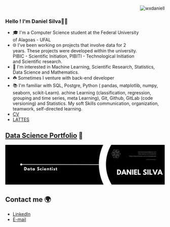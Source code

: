 </br>
<img align="right" height="180" alt="wxdaniell" src="https://user-images.githubusercontent.com/74038190/250967624-b3fef2db-e671-4610-bb84-1d65533dc5fb.gif">
</br>

### Hello ! I'm Daniel Silva🙋‍♂️
- 🎓 I'm a Computer Science student at the Federal University of Alagoas - UFAL
- 🌐 I’ve been working on projects that involve data for 2 years. These projects were developed within the university. PIBIC - Scientific Initiation, PIBITI - Technological Initiation and 
Scientific research.
- 🎲 I'm interested in Machine Learning, Scientific Research, Statistics, Data Science and Mathematics.
- ☘️ Sometimes I venture with back-end developer
- 📚 I'm familiar with SQL, Postgre, Python ( pandas, matplotlib, numpy, seaborn, scikit-Learn). achine Learning (classification, regression, grouping and time series, meta Learning), Git, Github, GitLab (code versioning) and Statistics. My soft Skills communication, organization, teamwork, self-directed learning.
- [CV](https://github.com/silvadaniell/Data-Science-Potifolio/blob/main/Files/resume_DanieljdaSilva.pdf)
- [LATTES](http://lattes.cnpq.br/7078537540211042)

## [**Data Science Portfolio**](https://github.com/silvadaniell/Data-Science-Potifolio) :game_die:

<img src="https://github.com/silvadaniell/Data-Science-Potifolio/blob/main/Files/images/danielsilva.png">

## Contact me 🌍
* [LinkedIn](https://www.linkedin.com/in/silvadaniell/)  
* [E-mail](danieljoseedasilva@gmail.com)
